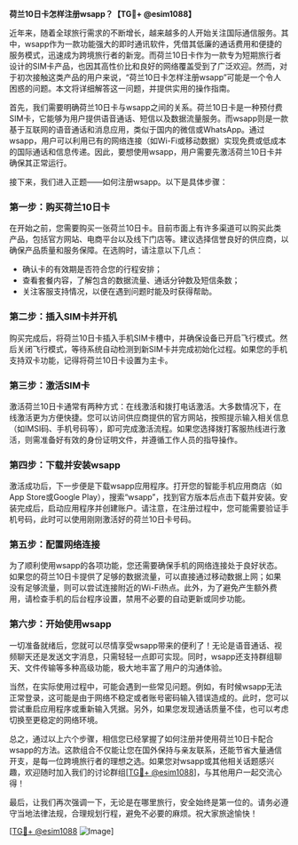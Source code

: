 **荷兰10日卡怎样注册wsapp？【TG💪+ @esim1088】**

近年来，随着全球旅行需求的不断增长，越来越多的人开始关注国际通信服务。其中，wsapp作为一款功能强大的即时通讯软件，凭借其低廉的通话费用和便捷的服务模式，迅速成为跨境旅行者的新宠。而荷兰10日卡作为一款专为短期旅行者设计的SIM卡产品，也因其高性价比和良好的网络覆盖受到了广泛欢迎。然而，对于初次接触这类产品的用户来说，“荷兰10日卡怎样注册wsapp”可能是一个令人困惑的问题。本文将详细解答这一问题，并提供实用的操作指南。

首先，我们需要明确荷兰10日卡与wsapp之间的关系。荷兰10日卡是一种预付费SIM卡，它能够为用户提供语音通话、短信以及数据流量服务。而wsapp则是一款基于互联网的语音通话和消息应用，类似于国内的微信或WhatsApp。通过wsapp，用户可以利用已有的网络连接（如Wi-Fi或移动数据）实现免费或低成本的国际通话和信息传递。因此，要想使用wsapp，用户需要先激活荷兰10日卡并确保其正常运行。

接下来，我们进入正题——如何注册wsapp。以下是具体步骤：

### 第一步：购买荷兰10日卡

在开始之前，您需要购买一张荷兰10日卡。目前市面上有许多渠道可以购买此类产品，包括官方网站、电商平台以及线下门店等。建议选择信誉良好的供应商，以确保产品质量和服务保障。在选购时，请注意以下几点：
- 确认卡的有效期是否符合您的行程安排；
- 查看套餐内容，了解包含的数据流量、通话分钟数及短信条数；
- 关注客服支持情况，以便在遇到问题时能及时获得帮助。

### 第二步：插入SIM卡并开机

购买完成后，将荷兰10日卡插入手机SIM卡槽中，并确保设备已开启飞行模式。然后关闭飞行模式，等待系统自动检测到新SIM卡并完成初始化过程。如果您的手机支持双卡功能，记得将荷兰10日卡设置为主卡。

### 第三步：激活SIM卡

激活荷兰10日卡通常有两种方式：在线激活和拨打电话激活。大多数情况下，在线激活更为方便快捷。您可以访问供应商提供的官方网站，按照提示输入相关信息（如IMSI码、手机号码等），即可完成激活流程。如果您选择拨打客服热线进行激活，则需准备好有效的身份证明文件，并遵循工作人员的指导操作。

### 第四步：下载并安装wsapp

激活成功后，下一步便是下载wsapp应用程序。打开您的智能手机应用商店（如App Store或Google Play），搜索“wsapp”，找到官方版本后点击下载并安装。安装完成后，启动应用程序并创建账户。请注意，在注册过程中，您可能需要验证手机号码，此时可以使用刚刚激活好的荷兰10日卡号码。

### 第五步：配置网络连接

为了顺利使用wsapp的各项功能，您还需要确保手机的网络连接处于良好状态。如果您的荷兰10日卡提供了足够的数据流量，可以直接通过移动数据上网；如果没有足够流量，则可以尝试连接附近的Wi-Fi热点。此外，为了避免产生额外费用，请检查手机的后台程序设置，禁用不必要的自动更新或同步功能。

### 第六步：开始使用wsapp

一切准备就绪后，您就可以尽情享受wsapp带来的便利了！无论是语音通话、视频聊天还是发送文字消息，只需轻轻一点即可实现。同时，wsapp还支持群组聊天、文件传输等多种高级功能，极大地丰富了用户的沟通体验。

当然，在实际使用过程中，可能会遇到一些常见问题。例如，有时候wsapp无法正常登录，这可能是由于网络不稳定或者账号密码输入错误造成的。此时，您可以尝试重启应用程序或重新输入凭据。另外，如果您发现通话质量不佳，也可以考虑切换至更稳定的网络环境。

总之，通过以上六个步骤，相信您已经掌握了如何注册并使用荷兰10日卡配合wsapp的方法。这款组合不仅能让您在国外保持与亲友联系，还能节省大量通信开支，是每一位跨境旅行者的理想之选。如果您对wsapp或其他相关话题感兴趣，欢迎随时加入我们的讨论群组[[TG💪+ @esim1088](https://t.me/s/esim1088)]，与其他用户一起交流心得！

最后，让我们再次强调一下，无论是在哪里旅行，安全始终是第一位的。请务必遵守当地法律法规，合理规划行程，避免不必要的麻烦。祝大家旅途愉快！

[[TG💪+ @esim1088](https://t.me/s/esim1088) ![Image](https://i.postimg.cc/4NQfJmqS/Snipaste-2025-05-13-00-14-12.png)]